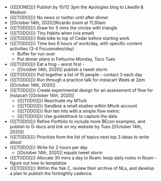 - {{[[DONE]]}} Publish by 10/12 3pm the Apologies blog to LikedIn & Medium
- {{[[TODO]]}} No news or twitter until after dinner
- [[October 14th, 2020]]Ricardo zoom at 11;30am
- {{[[TODO]]}} Draw for 5 mins the circles with triangle
- {{[[TODO]]}} Tiny Habits when (via email) 
- {{[[TODO]]}} Ride bike to top of Cedar before starting work
- {{[[TODO]]}} Time box 6 hours of work/day, with specific content activities (3-4 Focusmates/day)
    - Buffer for run-over
    - Put dinner plans in Fettucine Monday, Taco Tues
- {{[[TODO]]}} Eat a frog - worst first - 
    - [[October 14th, 2020]] publish a tweet storm
- {{[[TODO]]}} Pull together a list of 15 people - contact 3 each day
- {{[[TODO]]}} Run through a practice talk for instacart Weds at 2pm [[October 14th, 2020]]
- {{[[TODO]]}} Create experimental design for an assessment of flow for Instacart [[October 14th, 2020]]
    - {{[[TODO]]}} Reactivate my MTurk
    - {{[[TODO]]}} Sandbox a small studies within Mturk account
    - {{[[TODO]]}} Run ten hits with a simple flow metric
    - {{[[TODO]]}} Use guidedtrack to capture the data
- {{[[TODO]]}} Refine Portfolio to include more BEcon examples, and publish to G-docs and link on my website by Tues [[October 14th, 2020]]
- {{[[TODO]]}} Prioritize from the list of topics next top 3 ideas to write about
- {{[[TODO]]}} Write for 2 hours per day
    - [[October 14th, 2020]] equals tweet storm
- {{[[TODO]]}} Allocate 30 mins a day to Roam: keep daily notes in Roam - figure out how to templatize
- {{[[TODO]]}} Within the Yak C, review their archive of NLs, and develop a plan to publish the fortnightly cadence.
